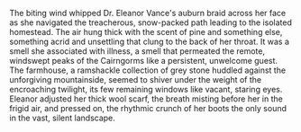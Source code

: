 The biting wind whipped Dr. Eleanor Vance's auburn braid across her face as she navigated the treacherous, snow-packed path leading to the isolated homestead.  The air hung thick with the scent of pine and something else, something acrid and unsettling that clung to the back of her throat.  It was a smell she associated with illness, a smell that permeated the remote, windswept peaks of the Cairngorms like a persistent, unwelcome guest.  The farmhouse, a ramshackle collection of grey stone huddled against the unforgiving mountainside, seemed to shiver under the weight of the encroaching twilight, its few remaining windows like vacant, staring eyes.  Eleanor adjusted her thick wool scarf, the breath misting before her in the frigid air, and pressed on, the rhythmic crunch of her boots the only sound in the vast, silent landscape.
